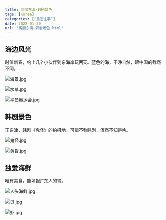 ```yaml
---
title: 高丽东海·韩剧景色
tags: [Korea]
categories: ["旅途往事"]
date: 2022-01-30
url: "高丽东海·韩剧景色.html"
---
```

## 海边风光

时值新春，约上几个小伙伴到东海岸玩两天。蓝色的海，干净自然，跟中国的截然不同。

![海景.jpg](http://blog.dahouzi.cn/blog/picture/IMG_0739.png?imageView/2/w/800)

![水草.jpg](http://blog.dahouzi.cn/blog/picture/IMG_0711.png?imageView/2/w/800)

![平昌奥运会.jpg](http://blog.dahouzi.cn/blog/picture/IMG_0704.png?imageView/2/w/800)

## 韩剧景色

正东津，韩剧《鬼怪》的拍摄地，可惜不看韩剧，浑然不知是啥。

![鬼怪.jpg](http://blog.dahouzi.cn/blog/picture/IMG_0743.png?imageView/2/w/800)

![黄昏.jpg](http://blog.dahouzi.cn/blog/picture/IMG_0676.png?imageView/2/w/800)

## 独爱海鲜

唯有美食，能填报广东人的胃。

![人头海鲜.jpg](http://blog.dahouzi.cn/blog/picture/IMG_0677.png?imageView/2/w/800)

![贝.jpg](http://blog.dahouzi.cn/blog/picture/IMG_0680.png?imageView/2/w/800)

![虾.jpg](http://blog.dahouzi.cn/blog/picture/IMG_0681.png?imageView/2/w/800)

